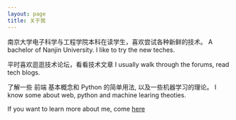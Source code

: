 ```yaml
---
layout: page
title: 关于我 
---
```


南京大学电子科学与工程学院本科在读学生，喜欢尝试各种新鲜的技术。
A bachelor of Nanjin University. I like to try the new teches.
<p>
平时喜欢逛逛技术论坛，看看技术文章
I usually walk through the forums, read tech blogs.
<p>
了解一些 前端 基本概念和 Python 的简单用法, 以及一些机器学习的理论。
I know some about web, python and machine learing theoties.
<p>
If you want to learn more about me, come <a href='../moreaboutme/index.html'>here</a>
<p>
